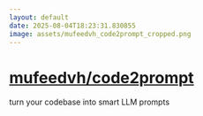 ```yaml
---
layout: default
date: 2025-08-04T18:23:31.830855
image: assets/mufeedvh_code2prompt_cropped.png
---
```


# [mufeedvh/code2prompt](https://github.com/mufeedvh/code2prompt)

turn your codebase into smart LLM prompts
